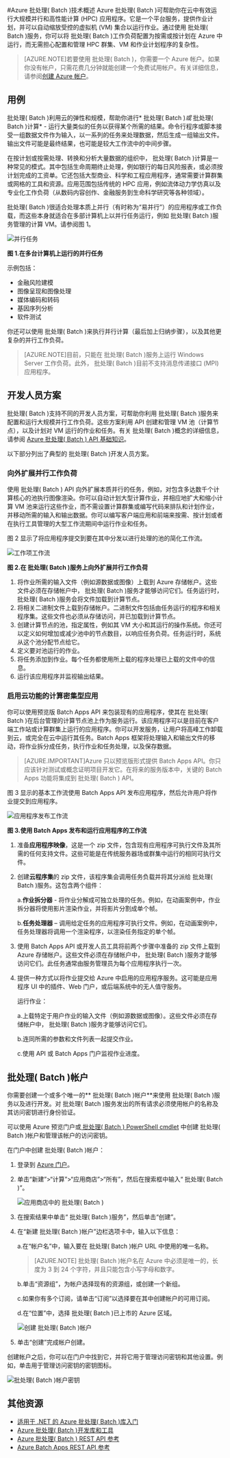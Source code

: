 <properties
	pageTitle="Azure  批处理( Batch )技术概述"
	description="了解 Azure  批处理( Batch )服务的概念、工作流和方案"
	services="batch"
	documentationCenter=""
	authors="dlepow"
	manager="timlt"
	editor=""/>

<tags
	ms.service="batch"
	ms.date="07/13/2015"
	wacn.date="10/30/2015"/>


#Azure  批处理( Batch )技术概述
Azure  批处理( Batch )可帮助你在云中有效运行大规模并行和高性能计算 (HPC) 应用程序。它是一个平台服务，提供作业计划，并可以自动缩放受控的虚拟机 (VM) 集合以运行作业。通过使用 批处理( Batch )服务，你可以将 批处理( Batch )工作负荷配置为按需或按计划在 Azure 中运行，而无需担心配置和管理 HPC 群集、VM 和作业计划程序的复杂性。

>[AZURE.NOTE]若要使用 批处理( Batch )，你需要一个 Azure 帐户。如果你没有帐户，只需花费几分钟就能创建一个免费试用帐户。有关详细信息，请参阅[创建 Azure 帐户](/documentation/articles/php-create-account)。


## 用例

 批处理( Batch )利用云的弹性和规模，帮助你进行* 批处理( Batch )*或* 批处理( Batch )计算* - 运行大量类似的任务以获得某个所需的结果。命令行程序或脚本接受一组数据文件作为输入，以一系列的任务来处理数据，然后生成一组输出文件。输出文件可能是最终结果，也可能是较大工作流中的中间步骤。

在按计划或按需处理、转换和分析大量数据的组织中， 批处理( Batch )计算是一种常见的模式。其中包括生命周期终止处理，例如银行的每日风险报表，或必须按计划完成的工资单。它还包括大型商业、科学和工程应用程序，通常需要计算群集或网格的工具和资源。应用范围包括传统的 HPC 应用，例如流体动力学仿真以及专业化工作负荷（从数码内容创作、金融服务到生命科学研究等各种领域）。

 批处理( Batch )很适合处理本质上并行（有时称为“易并行”）的应用程序或工作负载，而这些本身就适合在多部计算机上以并行任务运行，例如  批处理( Batch )服务管理的计算 VM。请参阅图 1。

![并行任务][parallel]

**图 1.在多台计算机上运行的并行任务**

示例包括：

* 金融风险建模
* 图像呈现和图像处理
* 媒体编码和转码
* 基因序列分析
* 软件测试

你还可以使用  批处理( Batch )来执行并行计算（最后加上归纳步骤），以及其他更复杂的并行工作负荷。

>[AZURE.NOTE]目前，只能在  批处理( Batch )服务上运行 Windows Server 工作负荷。此外，  批处理( Batch )目前不支持消息传递接口 (MPI) 应用程序。

## 开发人员方案

  批处理( Batch )支持不同的开发人员方案，可帮助你利用  批处理( Batch )服务来配置和运行大规模并行工作负荷。这些方案利用 API 创建和管理 VM 池（计算节点），以及计划对 VM 运行的作业和任务。有关  批处理( Batch )概念的详细信息，请参阅 [Azure   批处理( Batch ) API 基础知识](/documentation/articles/batch-api-basics)。

以下部分列出了典型的  批处理( Batch )开发人员方案。

### 向外扩展并行工作负荷

使用  批处理( Batch ) API 向外扩展本质并行的任务，例如，对包含多达数千个计算核心的池执行图像渲染。你可以自动计划大型计算作业，并相应地扩大和缩小计算 VM 池来运行这些作业，而不需设置计算群集或编写代码来排队和计划作业，并移动所需的输入和输出数据。你可以编写客户端应用和前端来按需、按计划或者在执行工具管理的大型工作流期间中运行作业和任务<!-- such as [Azure Data Factory](https://azure.microsoft.com/documentation/services/data-factory/)-->。

图 2 显示了将应用程序提交到要在其中分发以进行处理的池的简化工作流。

![工作项工作流][work_item_workflow]

**图 2.在  批处理( Batch )服务上向外扩展并行工作负荷**

1.	将作业所需的输入文件（例如源数据或图像）上载到 Azure 存储帐户。这些文件必须在存储帐户中，  批处理( Batch )服务才能够访问它们。任务运行时，  批处理( Batch )服务会将文件加载到计算节点。
2.	将相关二进制文件上载到存储帐户。二进制文件包括由任务运行的程序和相关程序集。这些文件也必须从存储访问，并已加载到计算节点。
3.	创建计算节点的池，指定属性，例如其 VM 大小和其运行的操作系统。你还可以定义如何增加或减少池中的节点数目，以响应任务负荷。任务运行时，系统从这个池分配节点给它。
4.	定义要对池运行的作业。
5.	将任务添加到作业。每个任务都使用所上载的程序处理已上载的文件中的信息。
6.	运行该应用程序并监视输出结果。


### 启用云功能的计算密集型应用

你可以使用预览版 Batch Apps API 来包装现有的应用程序，使其在  批处理( Batch )在后台管理的计算节点池上作为服务运行。该应用程序可以是目前在客户端工作站或计算群集上运行的应用程序。你可以开发服务，让用户将高峰工作卸载到云，或完全在云中运行其任务。Batch Apps 框架将处理输入和输出文件的移动，将作业拆分成任务，执行作业和任务处理，以及保存数据。

>[AZURE.IMPORTANT]Azure 只以预览版形式提供 Batch Apps API。你只应该针对测试或概念证明项目开发它。在将来的服务版本中，关键的 Batch Apps 功能将集成到  批处理( Batch ) API。

图 3 显示的基本工作流使用 Batch Apps API 发布应用程序，然后允许用户将作业提交到应用程序。

![应用程序发布工作流][app_pub_workflow]

**图 3.使用 Batch Apps 发布和运行应用程序的工作流**

1.	准备**应用程序映像**，这是一个 zip 文件，包含现有应用程序可执行文件及其所需的任何支持文件。这些可能是在传统服务器场或群集中运行的相同可执行文件。
2.	创建**云程序集**的 zip 文件，该程序集会调用任务负载并将其分派给  批处理( Batch )服务。这包含两个组件：

	a.**作业拆分器** - 将作业分解成可独立处理的任务。例如，在动画案例中，作业拆分器将使用影片渲染作业，并将影片分割成单个帧。

	b.**任务处理器** – 调用给定任务的应用程序可执行文件。例如，在动画案例中，任务处理器将调用一个渲染程序，以渲染任务指定的单个帧。

3.	使用 Batch Apps API 或开发人员工具将前两个步骤中准备的 zip 文件上载到 Azure 存储帐户。这些文件必须在存储帐户中，  批处理( Batch )服务才能够访问它们。此任务通常由服务管理员为每个应用程序执行一次。
4.	提供一种方式以将作业提交给 Azure 中启用的应用程序服务。这可能是应用程序 UI 中的插件、Web 门户，或后端系统中的无人值守服务。

	运行作业：

	a.上载特定于用户作业的输入文件（例如源数据或图像）。这些文件必须在存储帐户中，  批处理( Batch )服务才能够访问它们。

	b.连同所需的参数和文件列表一起提交作业。

	c.使用 API 或 Batch Apps 门户监视作业进度。



## <a id="BKMK_Account"> 批处理( Batch )帐户</a>
你需要创建一个或多个唯一的** 批处理( Batch )帐户**来使用 批处理( Batch )服务以及进行开发。对 批处理( Batch )服务发出的所有请求必须使用帐户的名称及其访问密钥进行身份验证。

可以使用 Azure 预览门户或[ 批处理( Batch ) PowerShell cmdlet](/documentation/articles/batch-powershell-cmdlets-get-started) 中创建 批处理( Batch )帐户和管理该帐户的访问密钥。

在门户中创建 批处理( Batch )帐户：

1. 登录到 [Azure 门户](https://manage.windowsazure.cn)。

2. 单击“新建”>“计算”>“应用商店”>“所有”，然后在搜索框中输入“ 批处理( Batch )”。

	![应用商店中的 批处理( Batch )][marketplace_portal]

3. 在搜索结果中单击“ 批处理( Batch )服务”，然后单击“创建”。

4. 在“新建 批处理( Batch )帐户”边栏选项卡中，输入以下信息：

	a.在“帐户名”中，输入要在 批处理( Batch )帐户 URL 中使用的唯一名称。

	>[AZURE.NOTE] 批处理( Batch )帐户名在 Azure 中必须是唯一的，长度为 3 到 24 个字符，并且只能包含小写字母和数字。

	b.单击“资源组”，为帐户选择现有的资源组，或创建一个新组。

	c.如果你有多个订阅，请单击“订阅”以选择要在其中创建帐户的可用订阅。

	d.在“位置”中，选择 批处理( Batch )已上市的 Azure 区域。

	![创建 批处理( Batch )帐户][account_portal]

5. 单击“创建”完成帐户创建。


创建帐户之后，你可以在门户中找到它，并将它用于管理访问密钥和其他设置。例如，单击用于管理访问密钥的密钥图标。

![ 批处理( Batch )帐户密钥][account_keys]

## 其他资源

* [适用于 .NET 的 Azure  批处理( Batch )库入门](/documentation/articles/batch-dotnet-get-started)
* [Azure  批处理( Batch )开发库和工具](/documentation/articles/batch-development-libraries-tools)
* [Azure  批处理( Batch ) REST API 参考](https://msdn.microsoft.com/zh-cn/library/azure/dn820158.aspx)
* [Azure Batch Apps REST API 参考](https://msdn.microsoft.com/zh-cn/library/azure/dn820126.aspx)

[parallel]: ./media/batch-technical-overview/parallel.png
[marketplace_portal]: ./media/batch-technical-overview/marketplace_batch.PNG
[account_portal]: ./media/batch-technical-overview/batch_acct_portal.png
[account_keys]: ./media/batch-technical-overview/account_keys.PNG
[work_item_workflow]: ./media/batch-technical-overview/work_item_workflow.png
[app_pub_workflow]: ./media/batch-technical-overview/app_pub_workflow.png

<!---HONumber=66-->
